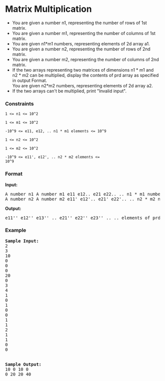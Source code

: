 <h1>Matrix Multiplication</h1>

<div>
  <ul>
    <li>You are given a number n1, representing the number of rows of 1st matrix.</li>
    <li>You are given a number m1, representing the number of columns of 1st matrix.</li>
    <li>You are given n1*m1 numbers, representing elements of 2d array a1.</li>
    <li>You are given a number n2, representing the number of rows of 2nd matrix.</li>
    <li>You are given a number m2, representing the number of columns of 2nd matrix.</li>
    <li>If the two arrays representing two matrices of dimensions n1 * m1 and n2 * m2 can be multiplied, display the contents of prd array as specified in output Format.</li>
    You are given n2*m2 numbers, representing elements of 2d array a2.</li>
    <li>If the two arrays can't be multiplied, print "Invalid input".</li>
  </ul>
</div>

<h3>Constraints</h3>
<code>1 <= n1 <= 10^2 </code>

<code>1 <= m1 <= 10^2 </code>

<code>-10^9 <= e11, e12, .. n1 * m1 elements <= 10^9</code>

<code>1 <= n2 <= 10^2 </code>

<code>1 <= m2 <= 10^2 </code>

<code>-10^9 <= e11', e12', .. n2 * m2 elements <= 10^9</code>

<h3>Format</h3>
<strong>Input:</strong>
<pre>
A number n1 A number m1 e11 e12.. e21 e22.. .. n1 * m1 number of elements of array a1 
A number n2 A number m2 e11' e12'.. e21' e22'.. .. n2 * m2 number of elements of array a2
</pre>

<strong>Output:</strong>
<pre>
e11'' e12'' e13'' .. e21'' e22'' e23'' .. .. elements of prd array
</pre>

<h3>Example</h3>
<pre>
<strong>Sample Input:</strong>
2
3
10
0
0
0
20
0
3
4
1
0
1
0
0
1
1
2
1
1
0
0
<br>
<strong>Sample Output:</strong>
10 0 10 0
0 20 20 40
</pre>
